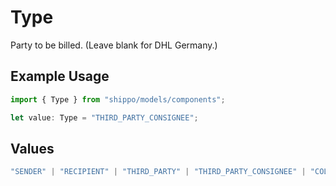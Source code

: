 # Type

Party to be billed. (Leave blank for DHL Germany.)

## Example Usage

```typescript
import { Type } from "shippo/models/components";

let value: Type = "THIRD_PARTY_CONSIGNEE";
```

## Values

```typescript
"SENDER" | "RECIPIENT" | "THIRD_PARTY" | "THIRD_PARTY_CONSIGNEE" | "COLLECT"
```